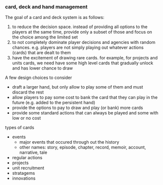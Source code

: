 
### card, deck and hand management

The goal of a card and deck system is as follows:
1. to reduce the decision space. instead of providing all options to the players at the same time, provide only a subset of those and focus on the choice among the limited set
2. to not completely dominate player decisions and agencies with random chances. e.g. players are not simply playing out whatever actions (cards) that are dealt to them
3. have the excitement of drawing rare cards. for example, for projects and units cards, we need have some high level cards that gradually unlock and has lower chance to draw


A few design choices to consider
- draft a larger hand, but only allow to play some of them and must discard the rest
- allow players to pay some cost to bank the card that they can play in the future (e.g. added to the persistent hand)
- provide the options to pay to draw and play (or bank) more cards
- provide some standard actions that can always be played and some with low or no cost


types of cards
- events
  - major events that occured through out the history
  - other names: story, episode, chapter, record, memoir, account, narrative, tale
- regular actions
- projects
- unit recruitment
- stratagems
- innovations

